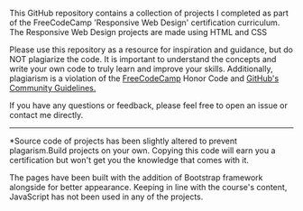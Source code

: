 This GitHub repository contains a collection of projects I completed as part of the FreeCodeCamp 'Responsive Web Design' certification curriculum. The Responsive Web Design projects are made using HTML and CSS

Please use this repository as a resource for inspiration and guidance, but do NOT plagiarize the code. It is important to understand the concepts and write your own code to truly learn and improve your skills. Additionally, plagiarism is a violation of the [FreeCodeCamp](https://www.freecodecamp.org) Honor Code and [GitHub's Community Guidelines.](https://docs.github.com/en/github/site-policy/github-community-guidelines)

If you have any questions or feedback, please feel free to open an issue or contact me directly.

---
*Source code of projects has been slightly altered to prevent plagarism.Build projects on your own. Copying this code will earn you a certification but won't get you the knowledge that comes with it.

The pages have been built with the addition of Bootstrap framework alongside for better appearance. Keeping in line with the course's content, JavaScript has not been used in any of the projects.
